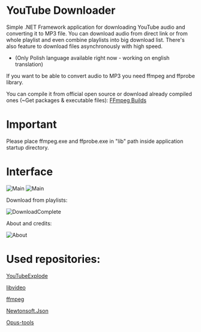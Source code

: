 # YouTube Downloader
Simple .NET Framework application for downloading YouTube audio and converting it to MP3 file.
You can download audio from direct link or from whole playlist and even combine playlists into big download list.
There's also feature to download files asynchronously with high speed.
* (Only Polish language available right now - working on english translation)

If you want to be able to convert audio to MP3 you need ffmpeg and ffprobe library.

You can compile it from official open source or download already compiled ones (~Get packages & executable files):
[FFmpeg Builds](https://ffmpeg.org/download.html)
# Important
Please place ffmpeg.exe and ffprobe.exe in "lib" path inside application startup directory.

# Interface
![Main](http://nirray.bplaced.net/Download/Github/1.PNG)
![Main](http://nirray.bplaced.net/Download/Github/2.PNG)

Download from playlists:

![DownloadComplete](http://nirray.bplaced.net/Download/Github/4.PNG)

About and credits:

![About](http://nirray.bplaced.net/Download/Github/3.PNG)



# Used repositories:
[YouTubeExplode](https://github.com/Tyrrrz/YoutubeExplode)

[libvideo](https://github.com/omansak/libvideo)

[ffmpeg](https://ffmpeg.org/about.html)

[Newtonsoft.Json](https://www.nuget.org/packages/Newtonsoft.Json/)

[Opus-tools](https://opus-codec.org/development/)
